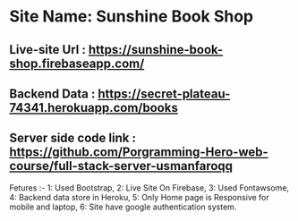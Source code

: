 

# Site Name: Sunshine Book Shop

## Live-site Url : https://sunshine-book-shop.firebaseapp.com/
## Backend Data : https://secret-plateau-74341.herokuapp.com/books
## Server side code link : https://github.com/Porgramming-Hero-web-course/full-stack-server-usmanfaroqq

Fetures :-
1: Used Bootstrap, 
2: Live Site On Firebase,
3: Used Fontawsome,
4: Backend data store in Heroku,
5: Only Home page is Responsive for mobile and laptop,
6: Site have google authentication system.


